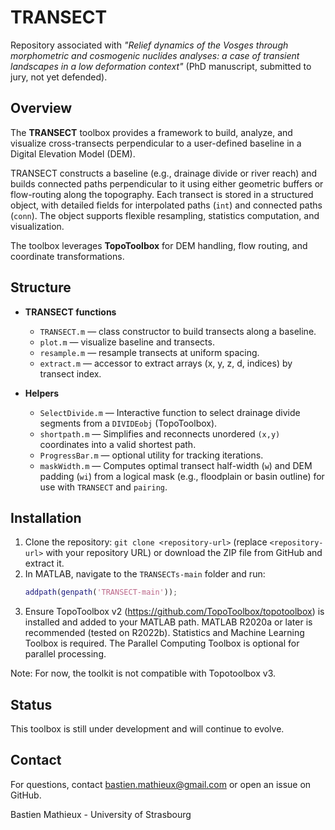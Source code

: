 # TRANSECT

Repository associated with *"Relief dynamics of the Vosges through morphometric and cosmogenic nuclides analyses: a case of transient landscapes in a low deformation context"* (PhD manuscript, submitted to jury, not yet defended).  

## Overview  

The **TRANSECT** toolbox provides a framework to build, analyze, and visualize cross-transects perpendicular to a user-defined baseline in a Digital Elevation Model (DEM).  

TRANSECT constructs a baseline (e.g., drainage divide or river reach) and builds connected paths perpendicular to it using either geometric buffers or flow-routing along the topography. Each transect is stored in a structured object, with detailed fields for interpolated paths (`int`) and connected paths (`conn`). The object supports flexible resampling, statistics computation, and visualization.  

The toolbox leverages **TopoToolbox** for DEM handling, flow routing, and coordinate transformations.  

## Structure  

- **TRANSECT functions**  
  - `TRANSECT.m` — class constructor to build transects along a baseline.  
  - `plot.m` — visualize baseline and transects.  
  - `resample.m` — resample transects at uniform spacing.  
  - `extract.m` — accessor to extract arrays (x, y, z, d, indices) by transect index.  

- **Helpers**  
  - `SelectDivide.m` — Interactive function to select drainage divide segments from a `DIVIDEobj` (TopoToolbox). 
  - `shortpath.m` — Simplifies and reconnects unordered `(x,y)` coordinates into a valid shortest path. 
  - `ProgressBar.m` — optional utility for tracking iterations.
  - `maskWidth.m` — Computes optimal transect half-width (`w`) and DEM padding (`wi`) from a logical mask (e.g., floodplain or basin outline) for use with `TRANSECT` and `pairing`.

## Installation

1. Clone the repository: `git clone <repository-url>` (replace `<repository-url>` with your repository URL) or download the ZIP file from GitHub and extract it.
2. In MATLAB, navigate to the `TRANSECTs-main` folder and run:
   ```matlab
   addpath(genpath('TRANSECT-main'));
3. Ensure TopoToolbox v2 (https://github.com/TopoToolbox/topotoolbox) is installed and added to your MATLAB path. MATLAB R2020a or later is recommended (tested on R2022b). Statistics and Machine Learning Toolbox is required. The Parallel Computing Toolbox is optional for parallel processing.
   
Note: For now, the toolkit is not compatible with Topotoolbox v3.

## Status
This toolbox is still under development and will continue to evolve.

## Contact

For questions, contact bastien.mathieux@gmail.com or open an issue on GitHub. 

Bastien Mathieux - University of Strasbourg
